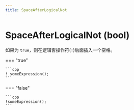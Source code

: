```yaml
---
title: SpaceAfterLogicalNot
---
```


# SpaceAfterLogicalNot (bool)

如果为 `true`，则在逻辑否操作符(`!`)后面插入一个空格。

=== "true"

    ```cpp
    ! someExpression();
    ```

=== "false"

    ```cpp
    !someExpression();
    ```
